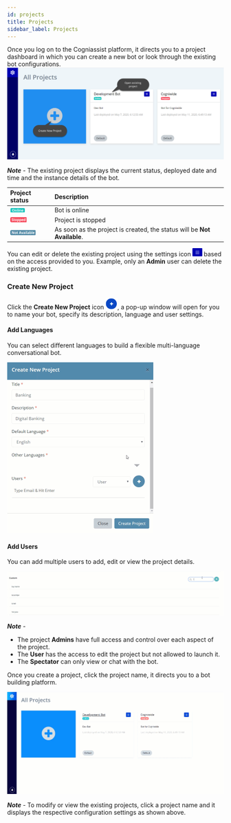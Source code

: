 ```yaml
---
id: projects
title: Projects
sidebar_label: Projects
---
```


Once you log on to the Cogniassist platform, it directs you to a project dashboard in which you can create a new bot or look through the existing bot configurations. <img src="assets\CA_001.png" style="zoom:50%;" />

***Note*** - The existing project displays the current status, deployed date and time and the instance details of the bot.

| Project status                                               | Description                                                  |
| :----------------------------------------------------------- | :----------------------------------------------------------- |
| <img src="assets\CA_004.png" style="zoom:50%;" />            | Bot is online                                                |
| <img src="assets/CA_005.png?lastModify=1589564525" alt="img" style="zoom:50%;" /> | Project is stopped                                           |
| <img src="assets/CA_006.png?lastModify=1589564525" alt="img" style="zoom:50%;" /> | As soon as the project is created, the status will be **Not Available**. |

You can edit or delete the existing project using the settings icon <img src="assets/CA_003.png" style="zoom: 33%;" /> based on the access provided to you. Example, only an **Admin** user can delete the existing project.

### Create New Project

Click the **Create New Project** icon <img src="assets/CA_00.png" style="zoom: 67%;" />, a pop-up window will open for you to name your bot, specify its description, language and user settings.

#### Add Languages	

You can select different languages to build a flexible multi-language conversational bot.

<img src="assets/CA_003.gif" style="zoom: 50%;" />

#### Add Users

You can add multiple users to add, edit or view the project details.

<img src="assets/cw_008.gif" style="zoom:50%;" />

***Note*** - 

- The project **Admins** have full access and control over each aspect of the project.
- The **User** has the access to edit the project but not allowed to launch it.
- The **Spectator** can only view or chat with the bot.

Once you create a project, click the project name, it directs you to a bot building platform. 

![](assets\cw_009.gif)

***Note*** - To modify or view the existing projects, click a project name and it displays the respective configuration settings as shown above.